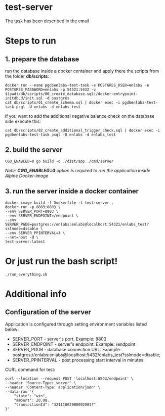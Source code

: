 # test-server

The task has been described in the email
  
# Steps to run

## 1. prepare the database
run the database inside a docker container and apply there the scripts from the folder **db/scripts**:
```
docker run --name pgdbenlabs-test-task -e POSTGRES_USER=enlabs -e POSTGRES_PASSWORD=enlabs -p 54321:5432 -v $(pwd)/db/scripts/00_create_database.sql:/docker-entrypoint-initdb.d/init.sql -d postgres
cat db/scripts/01_create_schema.sql | docker exec -i pgdbenlabs-test-task psql -U enlabs -d enlabs_test 
```
if you want to add the additional negative balance check on the database side execute this:
```
cat db/scripts/02_create_additional_trigger_check.sql | docker exec -i pgdbenlabs-test-task psql -U enlabs -d enlabs_test
```
## 2. build the server
```
CGO_ENABLED=0 go build -o ./dist/app ./cmd/server  
```
*Note: **CGO_ENABLED=0** option is required to run the application inside Alpine Docker-image*

## 3. run the server inside a docker container
```
docker image build -f Dockerfile -t test-server .
docker run -p 8803:8803 \
--env SERVER_PORT=8803 \
--env SERVER_ENDPOINT=/endpoint \
--env SERVER_PGDB=postgres://enlabs:enlabs@localhost:54321/enlabs_test?sslmode=disable \
--env SERVER_PPINTERVAL=3 \
--net=host -d \
test-server:latest
```
# Or just run the bash script!
```
./run_everything.sh
```
# Additional info
## Configuration of the server
Application is configured through setting environment variables listed below:  
  * SERVER_PORT - server's port. Example: 8803
  * SERVER_ENDPOINT - server's endpoint. Example: /endpoint
  * SERVER_PGDB - database connection URL. Example: postgres://enlabs:enlabs@localhost:5432/enlabs_test?sslmode=disable;
  * SERVER_PPINTERVAL - post processing start interval in minutes

CURL command for test:
```
curl --location --request POST 'localhost:8803/endpoint' \
--header 'Source-Type: server' \
--header 'Content-Type: application/json' \
--data-raw '{
    "state": "win",
    "amount": 20.00,
    "transactionId": "321110029000020017"
}'
```

